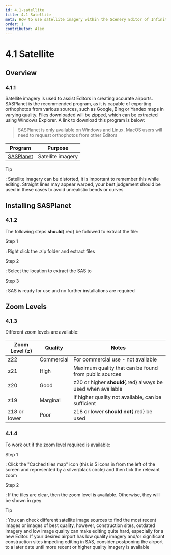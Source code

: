 ```yaml
---
id: 4.1-satellite
title: 4.1 Satellite
meta: How to use satellite imagery within the Scenery Editor of Infinite Flight.
order: 1
contributor: Alex
---
```


# 4.1 Satellite



## Overview

### 4.1.1

Satellite imagery is used to assist Editors in creating accurate airports. SASPlanet is the recommended program, as it is capable of exporting orthophotos from various sources, such as Google, Bing or Yandex maps in varying quality. Files downloaded will be zipped, which can be extracted using Windows Explorer. A link to download this program is below:



> SASPlanet is only available on Windows and Linux. MacOS users will need to request orthophotos from other Editors



| Program                                                      | Purpose           |
| ------------------------------------------------------------ | ----------------- |
| [SASPlanet](https://gisenglish.geojamal.com/2018/06/download-sas-planet-nightly-all.html) | Satellite imagery |



Tip

: Satellite imagery can be distorted, it is important to remember this while editing. Straight lines may appear warped, your best judgement should be used in these cases to avoid unrealistic bends or curves



## Installing SASPlanet

### 4.1.2

The following steps **should**{.red} be followed to extract the file:



Step 1

: Right click the .zip folder and extract files



Step 2

: Select the location to extract the SAS to



Step 3

: SAS is ready for use and no further installations are required



## Zoom Levels

### 4.1.3

Different zoom levels are available:

| Zoom Level (z) | Quality    | Notes                                                        |
| -------------- | ---------- | ------------------------------------------------------------ |
| z22            | Commercial | For commercial use - not available                           |
| z21            | High       | Maximum quality that can be found from public sources        |
| z20            | Good       | z20 or higher **should**{.red} always be used when available |
| z19            | Marginal   | If higher quality not available, can be sufficient           |
| z18 or lower   | Poor       | z18 or lower **should not**{.red} be used                    |



### 4.1.4

To work out if the zoom level required is available:



Step 1

: Click the "Cached tiles map" icon (this is 5 icons in from the left of the screen and represented by a silver/black circle) and then tick the relevant zoom



Step 2

: If the tiles are clear, then the zoom level is available. Otherwise, they will be shown in grey



Tip

: You can check different satellite image sources to find the most recent images or images of best quality, however, construction sites, outdated imagery and low image quality can make editing quite hard, especially for a new Editor. If your desired airport has low quality imagery and/or significant construction sites impeding editing in SAS, consider postponing the airport to a later date until more recent or higher quality imagery is available
